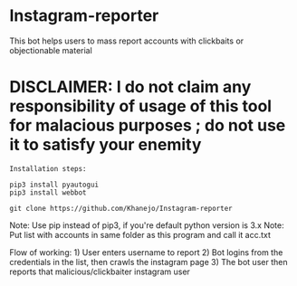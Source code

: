 # Instagram-reporter
This bot helps users to mass report accounts with clickbaits or objectionable material

# DISCLAIMER: I do not claim any responsibility of usage of this tool for malacious purposes ; do not use it to satisfy your enemity

```
Installation steps:

pip3 install pyautogui
pip3 install webbot

git clone https://github.com/Khanejo/Instagram-reporter
```

Note: Use pip instead of pip3, if you're default python version is 3.x
Note: Put list with accounts in same folder as this program and call it acc.txt

Flow of working: 1) User enters username to report
                 2) Bot logins from the credentials in the list, then crawls the instagram page
                 3) The bot user then reports that malicious/clickbaiter instagram user
